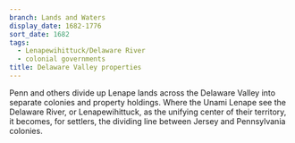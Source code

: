 ```yaml
---
branch: Lands and Waters
display_date: 1682-1776
sort_date: 1682
tags:
  - Lenapewihittuck/Delaware River
  - colonial governments
title: Delaware Valley properties
---
```


Penn and others divide up Lenape lands across the Delaware Valley into separate colonies and property holdings. Where the Unami Lenape see the Delaware River, or Lenapewihittuck, as the unifying center of their territory, it becomes, for settlers, the dividing line between Jersey and Pennsylvania colonies.
